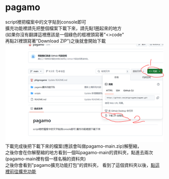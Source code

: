 # pagamo
script裡把檔案中的文字貼到console即可<br>
擴充功能裡請先把整個檔案下載下來，請先點1圈起來的地方<br>
(如果你沒有翻譯這裡應該是一個綠色的框裡頭寫著"<>code"<br>
再點2(裡頭寫著"Download ZIP")之後就會開始下載<br>
![教學](image/擴展內容下載教學.PNG)<br>
下載完成後把下載下來的檔案(應該會叫做pagamo-main.zip)解壓縮，<br>
之後你會在你解壓縮的地方看到一個叫pagamo-main的資料夾，點進去兩次(pagamo-main裡有個一樣名稱的資料夾)<br>
之後你會看到"pagamo擴充功能打包"的資料夾，
看到了這個資料夾以後，[點這裡前往擴充功能](chrome://extensions/)


